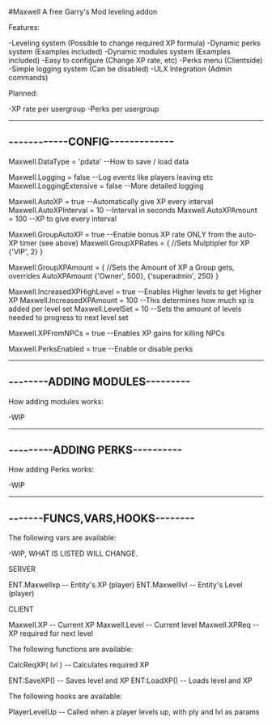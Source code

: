 #Maxwell
A free Garry's Mod leveling addon

Features:

-Leveling system (Possible to change required XP formula)
-Dynamic perks system (Examples included)
-Dynamic modules system (Examples included)
-Easy to configure (Change XP rate, etc)
-Perks menu (Clientside)
-Simple logging system (Can be disabled)
-ULX Integration (Admin commands)

Planned:

-XP rate per usergroup
-Perks per usergroup

-------------------------------
------------CONFIG-------------
-------------------------------

Maxwell.DataType = 'pdata' --How to save / load data

Maxwell.Logging = false --Log events like players leaving etc
Maxwell.LoggingExtensive = false --More detailed logging

Maxwell.AutoXP = true --Automatically give XP every interval
Maxwell.AutoXPInterval = 10 --Interval in seconds
Maxwell.AutoXPAmount = 100 --XP to give every interval

Maxwell.GroupAutoXP = true --Enable bonus XP rate ONLY from the auto-XP timer (see above)
Maxwell.GroupXPRates = { //Sets Mulptipler for XP
	{'VIP', 2}
} 

Maxwell.GroupXPAmount = { //Sets the Amount of XP a Group gets, overrides AutoXPAmount
	{'Owner', 500},
	{'superadmin', 250}
}

Maxwell.IncreasedXPHighLevel = true --Enables Higher levels to get Higher XP
Maxwell.IncreasedXPAmount = 100 --This determines how much xp is added per level set
Maxwell.LevelSet = 10 --Sets the amount of levels needed to progress to next level set

Maxwell.XPFromNPCs = true --Enables XP gains for killing NPCs

Maxwell.PerksEnabled = true --Enable or disable perks

-------------------------------
--------ADDING MODULES---------
-------------------------------


How adding modules works:

-WIP


-------------------------------
---------ADDING PERKS----------
-------------------------------

How adding Perks works:

-WIP

-------------------------------
-------FUNCS,VARS,HOOKS--------
-------------------------------

The following vars are available:

-WIP, WHAT IS LISTED WILL CHANGE.

SERVER

ENT.Maxwellxp		-- Entity's XP (player)
ENT.Maxwelllvl		-- Entity's Level (player)

CLIENT

Maxwell.XP		-- Current XP
Maxwell.Level		-- Current level
Maxwell.XPReq		-- XP required for next level

The following functions are available:

CalcReqXP( lvl ) 	-- Calculates required XP

ENT:SaveXP()		-- Saves level and XP
ENT:LoadXP()		-- Loads level and XP

The following hooks are available:

PlayerLevelUp 		-- Called when a player levels up, with ply and lvl as params
